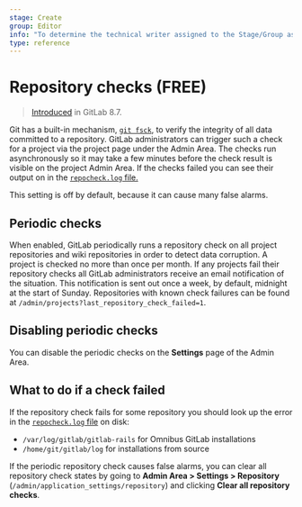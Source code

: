 ```yaml
---
stage: Create
group: Editor
info: "To determine the technical writer assigned to the Stage/Group associated with this page, see https://about.gitlab.com/handbook/engineering/ux/technical-writing/#assignments"
type: reference
---
```


# Repository checks **(FREE)**

> [Introduced](https://gitlab.com/gitlab-org/gitlab-foss/-/merge_requests/3232) in GitLab 8.7.

Git has a built-in mechanism, [`git fsck`](https://git-scm.com/docs/git-fsck), to verify the
integrity of all data committed to a repository. GitLab administrators
can trigger such a check for a project via the project page under the
Admin Area. The checks run asynchronously so it may take a few minutes
before the check result is visible on the project Admin Area. If the
checks failed you can see their output on in the
[`repocheck.log` file.](logs.md#repochecklog)

This setting is off by default, because it can cause many false alarms.

## Periodic checks

When enabled, GitLab periodically runs a repository check on all project
repositories and wiki repositories in order to detect data corruption.
A project is checked no more than once per month. If any projects
fail their repository checks all GitLab administrators receive an email
notification of the situation. This notification is sent out once a week,
by default, midnight at the start of Sunday. Repositories with known check
failures can be found at `/admin/projects?last_repository_check_failed=1`.

## Disabling periodic checks

You can disable the periodic checks on the **Settings** page of the Admin Area.

## What to do if a check failed

If the repository check fails for some repository you should look up the error
in the [`repocheck.log` file](logs.md#repochecklog) on disk:

- `/var/log/gitlab/gitlab-rails` for Omnibus GitLab installations
- `/home/git/gitlab/log` for installations from source

If the periodic repository check causes false alarms, you can clear all repository check states by
going to **Admin Area > Settings > Repository**
(`/admin/application_settings/repository`) and clicking **Clear all repository checks**.
